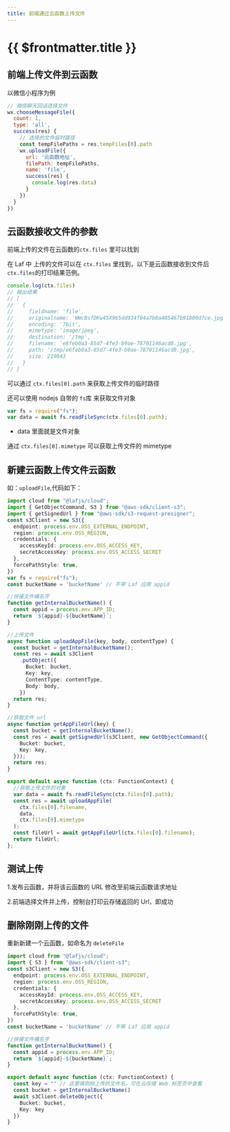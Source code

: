 ```yaml
---
title: 前端通过云函数上传文件
---
```


# {{ $frontmatter.title }}

## 前端上传文件到云函数

以微信小程序为例

```js
// 微信聊天回话选择文件
wx.chooseMessageFile({
  count: 1,
  type: 'all',
  success(res) {
    // 选择的文件临时路径
    const tempFilePaths = res.tempFiles[0].path
    wx.uploadFile({
      url: '云函数地址',
      filePath: tempFilePaths,
      name: 'file',
      success(res) {
        console.log(res.data)
      }
    })
  }
})
```

## 云函数接收文件的参数

前端上传的文件在云函数的`ctx.files` 里可以找到

在 Laf 中 上传的文件可以在 `ctx.files` 里找到，以下是云函数接收到文件后`ctx.files`的打印结果范例。

```javascript
console.log(ctx.files)
// 输出结果
// [
//   {
//     fieldname: 'file',
//     originalname: 'WWcBsfDKw45X965dd934f04a7b0a405467b91800d7ce.jpg',
//     encoding: '7bit',
//     mimetype: 'image/jpeg',
//     destination: '/tmp',
//     filename: 'e6feb0a3-85d7-4fe3-b9ae-78701146acd8.jpg',
//     path: '/tmp/e6feb0a3-85d7-4fe3-b9ae-78701146acd8.jpg',
//     size: 219043
//   }
// ]
```

可以通过 `ctx.files[0].path` 来获取上传文件的临时路径

还可以使用 nodejs 自带的 `fs`库 来获取文件对象

```javascript
var fs = require("fs");
var data = await fs.readFileSync(ctx.files[0].path);
```

- data 里面就是文件对象

通过 `ctx.files[0].mimetype` 可以获取上传文件的 mimetype

## 新建云函数上传文件云函数

如：`uploadFile`,代码如下：

```typescript
import cloud from "@lafjs/cloud";
import { GetObjectCommand, S3 } from "@aws-sdk/client-s3";
import { getSignedUrl } from "@aws-sdk/s3-request-presigner";
const s3Client = new S3({
  endpoint: process.env.OSS_EXTERNAL_ENDPOINT,
  region: process.env.OSS_REGION,
  credentials: {
    accessKeyId: process.env.OSS_ACCESS_KEY,
    secretAccessKey: process.env.OSS_ACCESS_SECRET
  },
  forcePathStyle: true,
})
var fs = require("fs");
const bucketName = 'bucketName' // 不带 Laf 应用 appid

//拼接文件桶名字
function getInternalBucketName() {
  const appid = process.env.APP_ID;
  return `${appid}-${bucketName}`;
}

//上传文件
async function uploadAppFile(key, body, contentType) {
  const bucket = getInternalBucketName();
  const res = await s3Client
    .putObject({
      Bucket: bucket,
      Key: key,
      ContentType: contentType,
      Body: body,
    })
  return res;
}

//获取文件 url
async function getAppFileUrl(key) {
  const bucket = getInternalBucketName();
  const res = await getSignedUrl(s3Client, new GetObjectCommand({
    Bucket: bucket,
    Key: key,
  }));
  return res;
}

export default async function (ctx: FunctionContext) {
  //获取上传文件的对象
  var data = await fs.readFileSync(ctx.files[0].path);
  const res = await uploadAppFile(
    ctx.files[0].filename,
    data,
    ctx.files[0].mimetype
  );
  const fileUrl = await getAppFileUrl(ctx.files[0].filename);
  return fileUrl;
};
```

## 测试上传

1.发布云函数，并将该云函数的 URL 修改至前端云函数请求地址

2.前端选择文件并上传，控制台打印云存储返回的 Url，即成功

## 删除刚刚上传的文件

重新新建一个云函数，如命名为 `deleteFile`

```typescript
import cloud from "@lafjs/cloud";
import { S3 } from "@aws-sdk/client-s3";
const s3Client = new S3({
  endpoint: process.env.OSS_EXTERNAL_ENDPOINT,
  region: process.env.OSS_REGION,
  credentials: {
    accessKeyId: process.env.OSS_ACCESS_KEY,
    secretAccessKey: process.env.OSS_ACCESS_SECRET
  },
  forcePathStyle: true,
})
const bucketName = 'bucketName' // 不带 Laf 应用 appid

//拼接文件桶名字
function getInternalBucketName() {
  const appid = process.env.APP_ID;
  return `${appid}-${bucketName}`;
}

export default async function (ctx: FunctionContext) {
  const key = "" // 这里填刚刚上传的文件名，可在云存储 Web 标签页中查看
  const bucket = getInternalBucketName()
  await s3Client.deleteObject({
    Bucket: bucket,
    Key: key
  })
}
```
